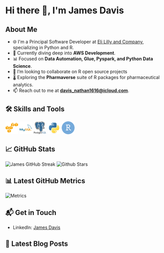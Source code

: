 
# Hi there 👋, I'm James Davis

## About Me
- 🌐 I'm a Principal Software Developer at [Eli Lilly and Company](https://github.com/EliLillyCo), specializing in Python and R.
- 🌱 Currently diving deep into **AWS Development**.
- 📊 Focused on **Data Automation, Glue, Pyspark, and Python Data Science**.
- 👯 I’m looking to collaborate on R open source projects
- 🌡️ Exploring the **Pharmaverse** suite of R packages for pharmaceutical analytics.
- 📫 Reach out to me at **davis_nathan1616@icloud.com**.

## 🛠 Skills and Tools
<p align="left">
  <img src="https://raw.githubusercontent.com/devicons/devicon/master/icons/amazonwebservices/amazonwebservices-original.svg" alt="aws" width="40" height="40"/>
  <img src="https://raw.githubusercontent.com/devicons/devicon/master/icons/mysql/mysql-original-wordmark.svg" alt="mysql" width="40" height="40"/>
  <img src="https://raw.githubusercontent.com/devicons/devicon/master/icons/postgresql/postgresql-original-wordmark.svg" alt="postgresql" width="40" height="40"/>
  <img src="https://raw.githubusercontent.com/devicons/devicon/master/icons/python/python-original.svg" alt="python" width="40" height="40"/>
  <img src="https://raw.githubusercontent.com/devicons/devicon/master/icons/rstudio/rstudio-original.svg" alt="RStudio" width="40" height="40"/>
</p>

## 📈 GitHub Stats
![James GitHub Streak](https://github-readme-streak-stats.herokuapp.com/?user=James-N-Davis&count_private=true&theme=dark)
![Github Stars](https://github-readme-stats.vercel.app/api?username=james-N-Davis&show_icons=true&locale=en&count_private=true&hide_rank=true&custom_title=My%20GitHub%20Stats&disable_animations=true&theme=dark)

## 📊 Latest GitHub Metrics
![Metrics](https://metrics.lecoq.io/James-N-Davis?template=classic&base.header=0&gists=1&lines=1&config.timezone=America%2FToronto)

## 📬 Get in Touch
- LinkedIn: [James Davis](https://www.linkedin.com/in/james-davis-mba-a13b4378/)

## 📝 Latest Blog Posts
<!-- BLOG-POST-LIST:START -->
<!-- BLOG-POST-LIST:END -->

